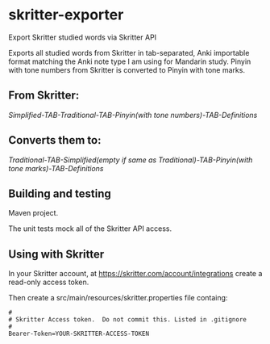# skritter-exporter
Export Skritter studied words via Skritter API

Exports all studied words from Skritter in tab-separated, Anki importable format
matching the Anki note type I am using for Mandarin study.
Pinyin with tone numbers from Skritter is converted to Pinyin with tone marks.

## From Skritter:

*Simplified-TAB-Traditional-TAB-Pinyin(with tone numbers)-TAB-Definitions*

## Converts them to:

*Traditional-TAB-Simplified(empty if same as Traditional)-TAB-Pinyin(with tone marks)-TAB-Definitions*

## Building and testing
Maven project.

The unit tests mock all of the Skritter API access.

## Using with Skritter

In your Skritter account, at https://skritter.com/account/integrations
create a read-only access token.

Then create a src/main/resources/skritter.properties file containg:
```
#
# Skritter Access token.  Do not commit this. Listed in .gitignore
#
Bearer-Token=YOUR-SKRITTER-ACCESS-TOKEN
```
